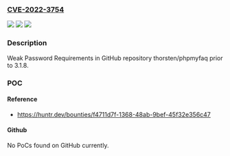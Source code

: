 ### [CVE-2022-3754](https://cve.mitre.org/cgi-bin/cvename.cgi?name=CVE-2022-3754)
![](https://img.shields.io/static/v1?label=Product&message=thorsten%2Fphpmyfaq&color=blue)
![](https://img.shields.io/static/v1?label=Version&message=n%2Fa&color=blue)
![](https://img.shields.io/static/v1?label=Vulnerability&message=CWE-521%20Weak%20Password%20Requirements&color=brighgreen)

### Description

Weak Password Requirements in GitHub repository thorsten/phpmyfaq prior to 3.1.8.

### POC

#### Reference
- https://huntr.dev/bounties/f4711d7f-1368-48ab-9bef-45f32e356c47

#### Github
No PoCs found on GitHub currently.

